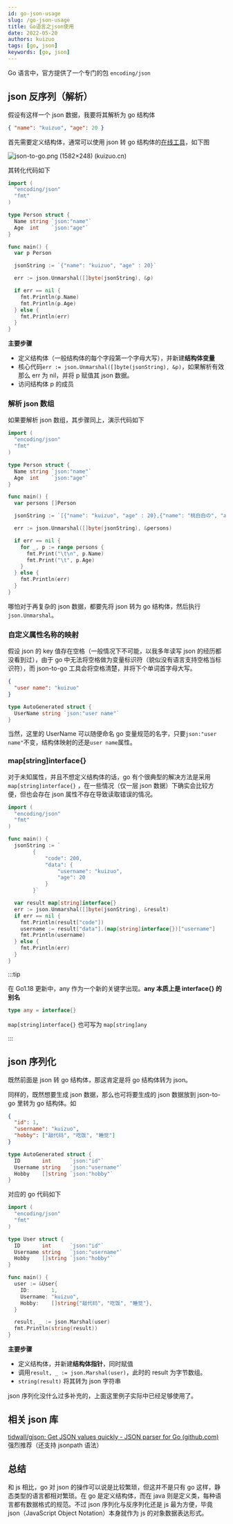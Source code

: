 ```yaml
---
id: go-json-usage
slug: /go-json-usage
title: Go语言之json使用
date: 2022-05-20
authors: kuizuo
tags: [go, json]
keywords: [go, json]
---
```


<!-- truncate -->

Go 语言中，官方提供了一个专门的包 `encoding/json`

## json 反序列（解析）

假设有这样一个 json 数据，我要将其解析为 go 结构体

```json
{ "name": "kuizuo", "age": 20 }
```

首先需要定义结构体，通常可以使用 json 转 go 结构体的[在线工具](https://mholt.github.io/json-to-go/)，如下图

![json-to-go.png (1582×248) (kuizuo.cn)](https://img.kuizuo.cn/json-to-go.png)

其转化代码如下

```go
import (
  "encoding/json"
  "fmt"
)

type Person struct {
  Name string `json:"name"`
  Age  int    `json:"age"`
}

func main() {
  var p Person

  jsonString := `{"name": "kuizuo", "age" : 20}`

  err := json.Unmarshal([]byte(jsonString), &p)

  if err == nil {
    fmt.Println(p.Name)
    fmt.Println(p.Age)
  } else {
    fmt.Println(err)
  }
}

```

**主要步骤**

- 定义结构体（一般结构体的每个字段第一个字母大写），并新建**结构体变量**
- 核心代码`err := json.Unmarshal([]byte(jsonString), &p)`，如果解析有效那么 err 为 nil，并将 p 赋值其 json 数据。
- 访问结构体 p 的成员

### 解析 json 数组

如果要解析 json 数组，其步骤同上，演示代码如下

```go
import (
  "encoding/json"
  "fmt"
)

type Person struct {
  Name string `json:"name"`
  Age  int    `json:"age"`
}

func main() {
  var persons []Person

  jsonString := `[{"name": "kuizuo", "age" : 20},{"name": "桃白白の", "age" : 22}]`

  err := json.Unmarshal([]byte(jsonString), &persons)

  if err == nil {
    for _, p := range persons {
      fmt.Print("\t\n", p.Name)
      fmt.Print("\t", p.Age)
    }
  } else {
    fmt.Println(err)
  }
}

```

哪怕对于再复杂的 json 数据，都要先将 json 转为 go 结构体，然后执行`json.Unmarshal`。

### 自定义属性名称的映射

假设 json 的 key 值存在空格（一般情况下不可能，以我多年读写 json 的经历都没看到过），由于 go 中无法将空格做为变量标识符（貌似没有语言支持空格当标识符），而 json-to-go 工具会将空格清楚，并将下个单词首字母大写。

```json
{
  "user name": "kuizuo"
}
```

```go
type AutoGenerated struct {
  UserName string `json:"user name"`
}
```

当然，这里的 UserName 可以随便命名 go 变量规范的名字，只要`json:"user name"`不变，结构体映射的还是`user name`属性。

### map[string]interface{}

对于未知属性，并且不想定义结构体的话，go 有个很典型的解决方法是采用 `map[string]interface{}` ，在一些情况（仅一层 json 数据）下确实会比较方便，但也会存在 json 属性不存在导致读取错误的情况。

```go
import (
  "encoding/json"
  "fmt"
)

func main() {
  jsonString := `
        {
            "code": 200,
            "data": {
                "username": "kuizuo",
                "age": 20
            }
        }`

  var result map[string]interface{}
  err := json.Unmarshal([]byte(jsonString), &result)
  if err == nil {
    fmt.Println(result["code"])
    username := result["data"].(map[string]interface{})["username"]
    fmt.Println(username)
  } else {
    fmt.Println(err)
  }
}
```

:::tip

在 Go1.18 更新中，any 作为一个新的关键字出现。**any 本质上是 interface{} 的别名**

```go
type any = interface{}
```

`map[string]interface{}` 也可写为 `map[string]any`

:::

## json 序列化

既然前面是 json 转 go 结构体，那这肯定是将 go 结构体转为 json。

同样的，既然想要生成 json 数据，那么也可将要生成的 json 数据放到 json-to-go 里转为 go 结构体。如

```json
{
  "id": 1,
  "username": "kuizuo",
  "hobby": ["敲代码", "吃饭", "睡觉"]
}
```

```go
type AutoGenerated struct {
  ID       int      `json:"id"`
  Username string   `json:"username"`
  Hobby    []string `json:"hobby"`
}
```

对应的 go 代码如下

```go
import (
  "encoding/json"
  "fmt"
)

type User struct {
  ID       int      `json:"id"`
  Username string   `json:"username"`
  Hobby    []string `json:"hobby"`
}

func main() {
  user := &User{
    ID:       1,
    Username: "kuizuo",
    Hobby:    []string{"敲代码", "吃饭", "睡觉"},
  }

  result, _ := json.Marshal(user)
  fmt.Println(string(result))
}
```

**主要步骤**

- 定义结构体，并新建**结构体指针**，同时赋值
- 调用`result, _ := json.Marshal(user)`，此时的 result 为字节数组。
- `string(result)` 将其转为 json 字符串

json 序列化没什么过多补充的，上面这里例子实际中已经足够使用了。

## 相关 json 库

[tidwall/gjson: Get JSON values quickly - JSON parser for Go (github.com)](https://github.com/tidwall/gjson) 强烈推荐（还支持 jsonpath 语法）

## 总结

和 js 相比，go 对 json 的操作可以说是比较繁琐，但这并不是只有 go 这样，静态类型的语言都相对繁琐。在 go 是定义结构体，而在 java 则是定义类，每种语言都有数据格式的规范。不过 json 序列化与反序列化还是 js 最为方便，毕竟 json（JavaScript Object Notation）本身就作为 js 的对象数据表达形式。
